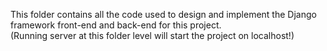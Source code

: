 This folder contains all the code used to design and implement the Django framework front-end and back-end for this project. \
(Running server at this folder level will start the project on localhost!)
